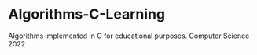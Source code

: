 # Algorithms-C-Learning
Algorithms implemented in C for educational purposes. Computer Science 2022

